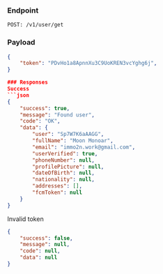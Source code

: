### Endpoint
```
POST: /v1/user/get
```

### Payload
```json
{
    "token": "PDvHo1a8ApnnXu3C9UoKREN3vcYghg6j",
}

### Responses
Success
```json
{
    "success": true,
    "message": "Found user",
    "code": "OK",
    "data": {
        "user": "Sp7W7K6aAAGG",
        "fullName": "Moon Monoar",
        "email": "immo2n.work@gmail.com",
        "userVerified": true,
        "phoneNumber": null,
        "profilePicture": null,
        "dateOfBirth": null,
        "nationality": null,
        "addresses": [],
        "fcmToken": null
    }
}
```
Invalid token
```json
{
    "success": false,
    "message": null,
    "code": null,
    "data": null
}
```
